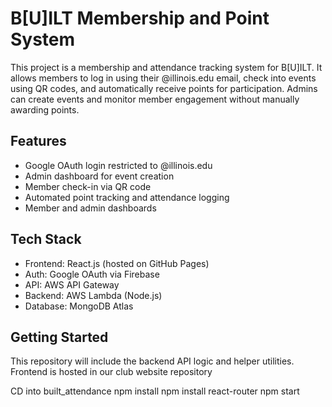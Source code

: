 # B[U]ILT Membership and Point System

This project is a membership and attendance tracking system for B[U]ILT. It allows members to log in using their @illinois.edu email, check into events using QR codes, and automatically receive points for participation. Admins can create events and monitor member engagement without manually awarding points.

## Features

- Google OAuth login restricted to @illinois.edu
- Admin dashboard for event creation
- Member check-in via QR code
- Automated point tracking and attendance logging
- Member and admin dashboards

## Tech Stack

- Frontend: React.js (hosted on GitHub Pages)
- Auth: Google OAuth via Firebase
- API: AWS API Gateway
- Backend: AWS Lambda (Node.js)
- Database: MongoDB Atlas

## Getting Started

This repository will include the backend API logic and helper utilities. Frontend is hosted in our club website repository

CD into built_attendance
npm install
npm install react-router
npm start

